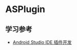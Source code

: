 # ASPlugin


## 学习参考
* [Android Studio IDE 插件开发](https://www.cnblogs.com/ClientInfra/p/15418435.html)
